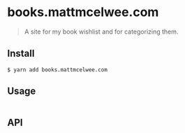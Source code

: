 # books.mattmcelwee.com

> A site for my book wishlist and for categorizing them.


## Install

```
$ yarn add books.mattmcelwee.com
```


## Usage

```js

```


## API
